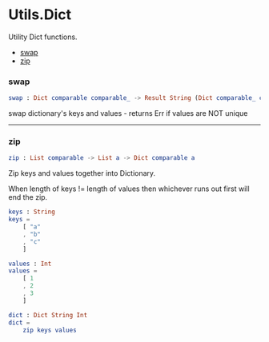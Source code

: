# Utils.Dict

Utility Dict functions.

- [swap](#swap)
- [zip](#zip)

### **swap**
```elm
swap : Dict comparable comparable_ -> Result String (Dict comparable_ comparable)
```

swap dictionary's keys and values - returns Err if values are NOT unique

---

### **zip**
```elm
zip : List comparable -> List a -> Dict comparable a
```

Zip keys and values together into Dictionary.

When length of keys != length of values then whichever runs out first will end the zip.

```elm
keys : String
keys =
    [ "a"
    , "b"
    , "c"
    ]

values : Int
values =
    [ 1
    , 2
    , 3
    ]

dict : Dict String Int
dict =
    zip keys values
```


